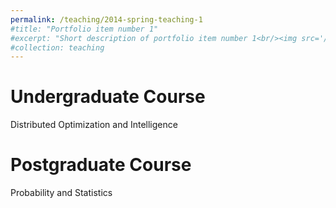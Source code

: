 ```yaml
---
permalink: /teaching/2014-spring-teaching-1
#title: "Portfolio item number 1"
#excerpt: "Short description of portfolio item number 1<br/><img src='/images/500x300.png'>"
#collection: teaching
---
```



Undergraduate Course
======
Distributed Optimization and Intelligence

Postgraduate Course
======
Probability and Statistics

